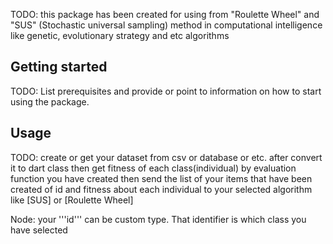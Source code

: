 <!-- 
This README describes the package. If you publish this package to pub.dev,
this README's contents appear on the landing page for your package.

For information about how to write a good package README, see the guide for
[writing package pages](https://dart.dev/guides/libraries/writing-package-pages). 

For general information about developing packages, see the Dart guide for
[creating packages](https://dart.dev/guides/libraries/create-library-packages)
and the Flutter guide for
[developing packages and plugins](https://flutter.dev/developing-packages). 
-->

TODO: this package has been created for using from "Roulette Wheel" and "SUS" (Stochastic universal sampling) method in computational intelligence like genetic, evolutionary strategy and etc algorithms

## Getting started

TODO: List prerequisites and provide or point to information on how to
start using the package.

## Usage

TODO: create or get your dataset from csv or database or etc.
after convert it to dart class then get fitness of each class(individual) by evaluation function you have created
then send the list of your items that have been created of id and fitness about each individual to your selected algorithm like [SUS] or [Roulette Wheel]

Node: your '''id''' can be custom type. That identifier is which class you have selected

<!-- ## Additional information

TODO: Tell users more about the package: where to find more information, how to 
contribute to the package, how to file issues, what response they can expect 
from the package authors, and more. -->

